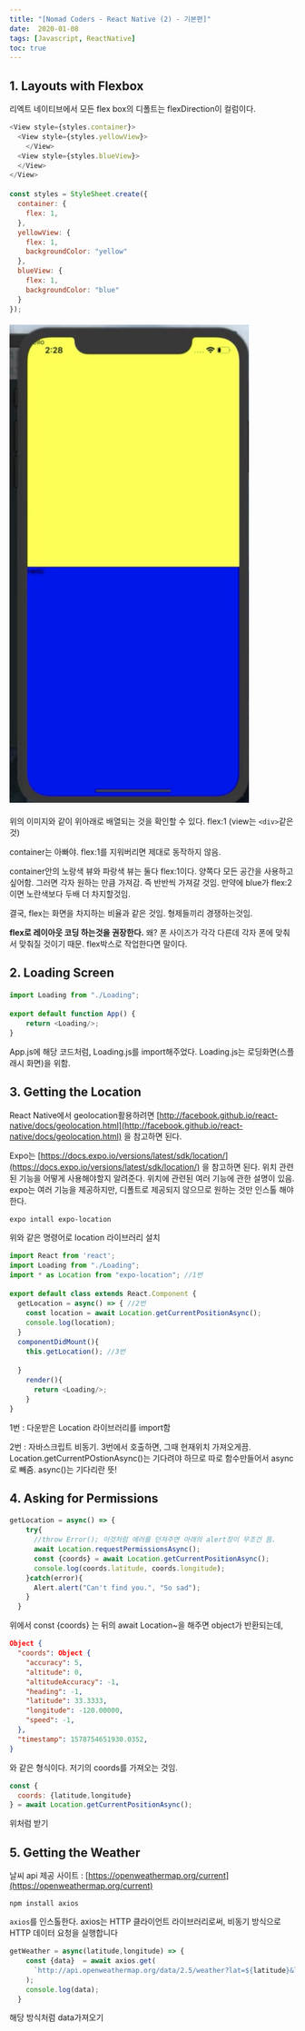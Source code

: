 ```yaml
---
title: "[Nomad Coders - React Native (2) - 기본편]"
date:  2020-01-08
tags: [Javascript, ReactNative]
toc: true
---
```


## 1. Layouts with Flexbox

리엑트 네이티브에서 모든 flex box의 디폴트는 flexDirection이 컬럼이다.

```javascript
<View style={styles.container}>
  <View style={styles.yellowView}>
	</View>
  <View style={styles.blueView}>
  </View>
</View>

const styles = StyleSheet.create({
  container: {
    flex: 1,
  },
  yellowView: {
    flex: 1,
    backgroundColor: "yellow"
  },
  blueView: {
    flex: 1,
    backgroundColor: "blue"
  }
});

```

####  ![terminal](../assets/images/react1.png)

위의 이미지와 같이 위아래로 배열되는 것을 확인할 수 있다. flex:1  (view는 `<div>`같은 것)

container는 아빠야. flex:1를 지워버리면 제대로 동작하지 않음. 

container안의 노랑색 뷰와 파랑색 뷰는 둘다 flex:1이다. 양쪽다 모든 공간을 사용하고 싶어함. 그러면 각자 원하는 만큼 가져감. 즉 반반씩 가져갈 것임. 만약에 blue가 flex:2이면 노란색보다 두배 더 차지할것임.

결국, flex는 화면을 차지하는 비율과 같은 것임. 형제들끼리 경쟁하는것임.

**flex로 레이아웃 코딩 하는것을 권장한다.** 왜? 폰 사이즈가 각각 다른데 각자 폰에 맞춰서 맞춰질 것이기 때문. flex박스로 작업한다면 말이다.



## 2. Loading Screen

```javascript
import Loading from "./Loading";

export default function App() {
    return <Loading/>;
}
```

App.js에 해당 코드처럼, Loading.js를 import해주었다. Loading.js는 로딩화면(스플래시 화면)을 위함.



## 3. Getting the Location

React Native에서 geolocation활용하려면 [http://facebook.github.io/react-native/docs/geolocation.html](http://facebook.github.io/react-native/docs/geolocation.html) 을 참고하면 된다.

Expo는 [https://docs.expo.io/versions/latest/sdk/location/](https://docs.expo.io/versions/latest/sdk/location/) 을 참고하면 된다. 위치 관련된 기능을 어떻게 사용해야할지 알려준다. 위치에 관련된 여러 기능에 관한 설명이 있음. expo는 여러 기능을 제공하지만, 디폴트로 제공되지 않으므로 원하는 것만 인스톨 해야한다.

```
expo intall expo-location
```

위와 같은 명령어로 location 라이브러리 설치



```javascript
import React from 'react';
import Loading from "./Loading";
import * as Location from "expo-location"; //1번

export default class extends React.Component { 
  getLocation = async() => { //2번
    const location = await Location.getCurrentPositionAsync();
    console.log(location);
  }
  componentDidMount(){ 
    this.getLocation(); //3번

  }
    render(){
      return <Loading/>;
    }
}

```

1번 : 다운받은 Location 라이브러리를 import함

2번 : 자바스크립트 비동기. 3번에서 호출하면, 그때 현재위치 가져오게끔.  Location.getCurrentPOstionAsync()는 기다려야 하므로 따로 함수만들어서 async로 빼줌. async()는 기다리란 뜻!



## 4. Asking for Permissions

```javascript
getLocation = async() => {
    try{
      //throw Error(); 이것처럼 에러를 던져주면 아래의 alert창이 무조건 뜸.
      await Location.requestPermissionsAsync();
      const {coords} = await Location.getCurrentPositionAsync();
      console.log(coords.latitude, coords.longitude);
    }catch(error){
      Alert.alert("Can't find you.", "So sad");
    }
  }
```

위에서 const {coords} 는 뒤의 await Location~을 해주면 object가 반환되는데, 

```json
Object {
  "coords": Object {
    "accuracy": 5,
    "altitude": 0,
    "altitudeAccuracy": -1,
    "heading": -1,
    "latitude": 33.3333,
    "longitude": -120.00000,
    "speed": -1,
  },
  "timestamp": 1578754651930.0352,
}
```

와 같은 형식이다. 저기의 coords를 가져오는 것임.

```javascript
const {
  coords: {latitude,longitude}
} = await Location.getCurrentPositionAsync();
```

위처럼 받기



## 5. Getting the Weather

날씨 api 제공 사이트 : [https://openweathermap.org/current](https://openweathermap.org/current) 

```
npm install axios
```

`axios`를 인스톨한다. axios는 HTTP 클라이언트 라이브러리로써, 비동기 방식으로 HTTP 데이터 요청을 실행합니다

```javascript
getWeather = async(latitude,longitude) => {
    const {data}  = await axios.get(
      `http://api.openweathermap.org/data/2.5/weather?lat=${latitude}&lon=${longitude}&APPID=${API_KEY}` //백틱을 사용
    );
    console.log(data);
  }
```

해당 방식처럼 data가져오기